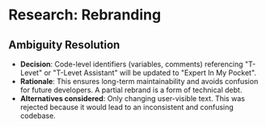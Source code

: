 # Research: Rebranding

## Ambiguity Resolution

*   **Decision**: Code-level identifiers (variables, comments) referencing "T-Levet" or "T-Levet Assistant" will be updated to "Expert In My Pocket".
*   **Rationale**: This ensures long-term maintainability and avoids confusion for future developers. A partial rebrand is a form of technical debt.
*   **Alternatives considered**: Only changing user-visible text. This was rejected because it would lead to an inconsistent and confusing codebase.
